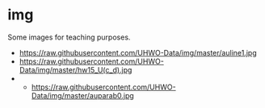 # img
Some images for teaching purposes.

* https://raw.githubusercontent.com/UHWO-Data/img/master/auline1.jpg
* https://raw.githubusercontent.com/UHWO-Data/img/master/hw15_U(c_d).jpg
* * https://raw.githubusercontent.com/UHWO-Data/img/master/auparab0.jpg
